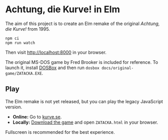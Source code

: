 # Achtung, die Kurve! in Elm

The aim of this project is to create an Elm remake of the original *Achtung, die Kurve!* from 1995.

```shell
npm ci
npm run watch
```

Then visit <http://localhost:8000> in your browser.

The original MS-DOS game by Fred Brooker is included for reference.
To launch it, install [DOSBox](https://www.dosbox.com) and then run `dosbox docs/original-game/ZATACKA.EXE`.

## Play

The Elm remake is not yet released, but you can play the legacy JavaScript version.

* **Online:**  Go to [kurve.se](http://kurve.se).
* **Locally:** [Download the game](/SimonAlling/kurve/archive/master.zip) and open `ZATACKA.html` in your browser.

Fullscreen is recommended for the best experience.

